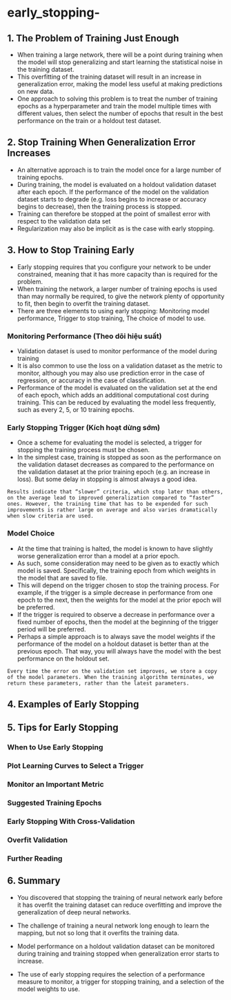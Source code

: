 # early_stopping-

## 1. The Problem of Training Just Enough

* When training a large network, there will be a point during training when the model will stop generalizing and start learning the statistical noise in the training dataset.
* This overfitting of the training dataset will result in an increase in generalization error, making the model less useful at making predictions on new data.
* One approach to solving this problem is to treat the number of training epochs as a hyperparameter and train the model multiple times with different values, then select the number of epochs that result in the best performance on the train or a holdout test dataset.

## 2. Stop Training When Generalization Error Increases
* An alternative approach is to train the model once for a large number of training epochs.
* During training, the model is evaluated on a holdout validation dataset after each epoch. If the performance of the model on the validation dataset starts to degrade (e.g. loss begins to increase or accuracy begins to decrease), then the training process is stopped.
* Training can therefore be stopped at the point of smallest error with respect to the validation data set
* Regularization may also be implicit as is the case with early stopping.


## 3. How to Stop Training Early
* Early stopping requires that you configure your network to be under constrained, meaning that it has more capacity than is required for the problem.
* When training the network, a larger number of training epochs is used than may normally be required, to give the network plenty of opportunity to fit, then begin to overfit the training dataset.
* There are three elements to using early stopping: Monitoring model performance, Trigger to stop training, The choice of model to use.

### Monitoring Performance (Theo dõi hiệu suất)
* Validation dataset ís used to monitor performance of the model during training
* It is also common to use the loss on a validation dataset as the metric to monitor, although you may also use prediction error in the case of regression, or accuracy in the case of classification.
* Performance of the model is evaluated on the validation set at the end of each epoch, which adds an additional computational cost during training. This can be reduced by evaluating the model less frequently, such as every 2, 5, or 10 training epochs.

### Early Stopping Trigger (Kích hoạt dừng sớm)
* Once a scheme for evaluating the model is selected, a trigger for stopping the training process must be chosen.
* In the simplest case, training is stopped as soon as the performance on the validation dataset decreases as compared to the performance on the validation dataset at the prior training epoch (e.g. an increase in loss). But some delay in stopping is almost always a good idea.

```Results indicate that “slower” criteria, which stop later than others, on the average lead to improved generalization compared to “faster” ones. However, the training time that has to be expended for such improvements is rather large on average and also varies dramatically when slow criteria are used.```

### Model Choice
* At the time that training is halted, the model is known to have slightly worse generalization error than a model at a prior epoch.
* As such, some consideration may need to be given as to exactly which model is saved. Specifically, the training epoch from which weights in the model that are saved to file.
* This will depend on the trigger chosen to stop the training process. For example, if the trigger is a simple decrease in performance from one epoch to the next, then the weights for the model at the prior epoch will be preferred.
* If the trigger is required to observe a decrease in performance over a fixed number of epochs, then the model at the beginning of the trigger period will be preferred.
* Perhaps a simple approach is to always save the model weights if the performance of the model on a holdout dataset is better than at the previous epoch. That way, you will always have the model with the best performance on the holdout set.

```
Every time the error on the validation set improves, we store a copy of the model parameters. When the training algorithm terminates, we return these parameters, rather than the latest parameters.
```

## 4. Examples of Early Stopping

## 5. Tips for Early Stopping

### When to Use Early Stopping
### Plot Learning Curves to Select a Trigger
### Monitor an Important Metric
### Suggested Training Epochs
### Early Stopping With Cross-Validation 
### Overfit Validation
### Further Reading

## 6. Summary
* You discovered that stopping the training of neural network early before it has overfit the training dataset can reduce overfitting and improve the generalization of deep neural networks.

* The challenge of training a neural network long enough to learn the mapping, but not so long that it overfits the training data.
* Model performance on a holdout validation dataset can be monitored during training and training stopped when generalization error starts to increase.
* The use of early stopping requires the selection of a performance measure to monitor, a trigger for stopping training, and a selection of the model weights to use.
